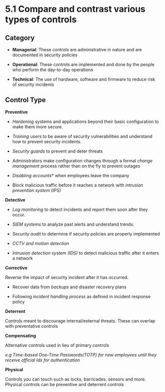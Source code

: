 # 5.1 Compare and contrast various types of controls

## Category

- __Managerial__: These controls are administrative in nature and are documented in security policies

- **Operational**: These controls are implemented and done by the people who perform the day-to-day operations

- **Technical**: The use of hardware, software and firmware to reduce risk of security incidents

## Control Type

**Preventive**

 - *Hardening* systems and applications beyond their basic configuration to make them more secure. 
  
 - *Training* users to be aware of security vulnerabilities and understand how to prevent security incidents.
  
 - *Security guards* to prevent and deter threats
  
 - Administrators make configuration changes through a formal *change management* process rather than on the fly to prevent outages
  
 - *Disabling accounts** when employees leave the company
  
 - Block malicious traffic before it reaches a network with *intrusion prevention system* (IPS)
  
**Detective**

 - *Log monitoring* to detect incidents and report them soon after they occur.
 
 - *SIEM systems* to analyze past alerts and understand trends.

 - *Security audit* to determine if security policies are properly implemented

 - *CCTV and motion detection*

 - *Intrusion detection system (IDS)* to detect malicious traffic after it enters a network

**Corrective**

Reverse the impact of security incident after it has occurred. 

 - Recover data from *backups* and disaster recovery plans
 
 - Following *incident handling process* as defined in incident response policy

**Deterrent**

Controls meant to discourage internal/external threats. These can overlap with preventative controls

**Compensating**

Alternative controls used in lieu of primary controls

*e.g Time-based One-Time Passwords(TOTP) for new employees until they receive official Ids for authentication*

**Physical**

Controls you can touch such as locks, barricades, sensors and more. Physical controls can be preventive and deterrent controls
